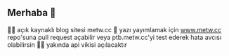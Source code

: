 ## Merhaba 👋

🙋‍♀️ açık kaynaklı blog sitesi metw.cc
🌈 yazı yayımlamak için www.metw.cc repo'suna pull request açabilir veya ptb.metw.cc'yi test ederek hata avcısı olabilirsin
👩‍💻 yakında api vikisi açılacaktır
